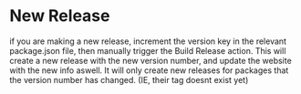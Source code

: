 # New Release
if you are making a new release, increment the version key in the relevant package.json file, then manually trigger the Build Release action. This will create a new release with the new version number, and update the website with the new info aswell. It will only create new releases for packages that the version number has changed. (IE, their tag doesnt exist yet)